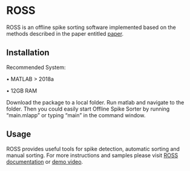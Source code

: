 # ROSS

ROSS is an offline spike sorting software implemented based on the methods described in the paper entitled [paper]().

## Installation

Recommended System:

• MATLAB > 2018a

• 12GB RAM

Download the package to a local folder. Run matlab and navigate to the folder. Then you could easily start Offline Spike Sorter by running “main.mlapp” or typing “main” in the command window.


## Usage

ROSS provides useful tools for spike detection, automatic sorting and manual sorting. For more instructions and samples please visit [ROSS documentation]() or [demo video]().

